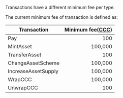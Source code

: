 Transactions have a different minimum fee per type.

The current minimum fee of transaction is defined as:

| Transaction         | Minimum fee([CCC](CodeChain-Coin.md)) |
|---------------------|-----------------:|
| Pay                 | 100              |
| MintAsset           | 100,000          |
| TransferAsset       | 100              |
| ChangeAssetScheme   | 100,000          |
| IncreaseAssetSupply | 100,000          |
| WrapCCC             | 100,000          |
| UnwrapCCC           | 100              |

